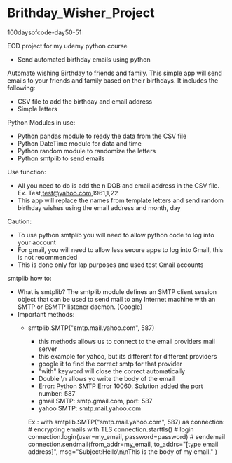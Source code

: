 # Brithday_Wisher_Project
100daysofcode-day50-51

EOD project for my udemy python course
- Send automated birthday emails using python

Automate wishing Birthday to friends and family. This simple app will send emails to your friends and family based on their birthdays.
It includes the following:
- CSV file to add the birthday and email address
- Simple letters

Python Modules in use:
- Python pandas module to ready the data from the CSV file
- Python DateTime module for data and time
- Python random module to randomize the letters
- Python smtplib to send emails

Use function:
- All you need to do is add the n DOB and email address in the CSV file.
  Ex. Test,test@yahoo.com,1961,1,22
 - This app will replace the names from template letters and send random birthday wishes using the email address and month, day
 
 
 Caution:
  - To use python smtplib you will need to allow python code to log into your account
  - For gmail, you will need to allow less secure apps to log into Gmail, this is not recommended
  - This is done only for lap purposes and used test Gmail accounts
 
 smtplib how to:
 - What is smtplib?
    The smtplib module defines an SMTP client session object that can be used to send mail to any Internet machine with an SMTP or ESMTP listener daemon. (Google)
 - Important methods:
    - smtplib.SMTP("smtp.mail.yahoo.com", 587)
        - this methods allows us to connect to the email providers mail server
        - this example for yahoo, but its different for different providers
        - google it to find the correct smtp for that provider
        - "with" keyword will close the correct automatically
        - Double \n allows yo write the body of the email
        - Error: Python SMTP Error 10060. Solution added the port number: 587
        - gmail SMTP: smtp.gmail.com, port: 587
        - yahoo SMTP: smtp.mail.yahoo.com
        
        Ex.:
            with smtplib.SMTP("smtp.mail.yahoo.com", 587) as connection:
            # encrypting emails with TLS
              connection.starttls()
             # login
              connection.login(user=my_email, password=password)
             # sendemail
              connection.sendmail(from_addr=my_email,
                        to_addrs="[type email address]",
                        msg="Subject:Hello\n\nThis is the body of my email."
                        )
